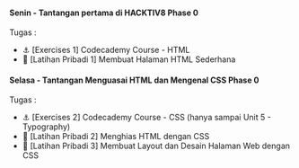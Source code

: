 #### Senin - Tantangan pertama di HACKTIV8 Phase 0

Tugas :
* :anchor: [Exercises 1] Codecademy Course - HTML
* :muscle: [Latihan Pribadi 1] Membuat Halaman HTML Sederhana

#### Selasa - Tantangan Menguasai HTML dan Mengenal CSS Phase 0

Tugas :
* :anchor: [Exercises 2] Codecademy Course - CSS (hanya sampai Unit 5 - Typography)
* :muscle: [Latihan Pribadi 2] Menghias HTML dengan CSS
* :muscle: [Latihan Pribadi 3] Membuat Layout dan Desain Halaman Web dengan CSS